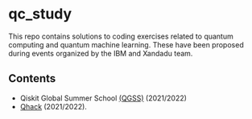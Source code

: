 # qc_study

This repo contains solutions to coding exercises related to quantum computing and quantum machine learning.
These have been proposed during events organized by the IBM and Xandadu team.

## Contents

* Qiskit Global Summer School [(QGSS)](https://github.com/jebernate/qc_study/tree/main/QGSS/) (2021/2022)
* [Qhack](https://github.com/jebernate/qc_study/tree/main/QHack/) (2021/2022).
